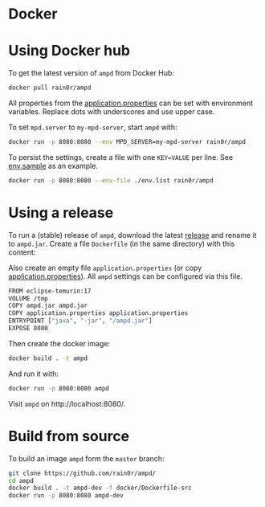 # Docker

# Using Docker hub

To get the latest version of `ampd` from Docker Hub:

```sh
docker pull rain0r/ampd
```

All properties from
the [application.properties](https://github.com/rain0r/ampd/blob/master/src/main/resources/application.properties) can
be set with environment variables. Replace dots with underscores and use upper case.

To set `mpd.server` to `my-mpd-server`, start `ampd` with:

```sh
docker run -p 8080:8080 --env MPD_SERVER=my-mpd-server rain0r/ampd
```

To persist the settings, create a file with one `KEY=VALUE` per line.
See [env.sample](https://github.com/rain0r/ampd/blob/master/docker/env.template) as an example.

```sh
docker run -p 8080:8080 --env-file ./env.list rain0r/ampd
```

# Using a release

To run a (stable) release of `ampd`, download the latest [release](https://github.com/rain0r/ampd/releases) and rename
it to `ampd.jar`.
Create a file `Dockerfile` (in the same directory) with this content:

Also create an empty file `application.properties` (or
copy [application.properties](https://github.com/rain0r/ampd/blob/master/src/main/resources/application.properties)).
All `ampd` settings can be configured via this file.

```sh
FROM eclipse-temurin:17
VOLUME /tmp
COPY ampd.jar ampd.jar
COPY application.properties application.properties
ENTRYPOINT ["java", "-jar", "/ampd.jar"]
EXPOSE 8080
```

Then create the docker image:

```sh
docker build . -t ampd
```

And run it with:

```sh
docker run -p 8080:8080 ampd
```

Visit `ampd` on http://localhost:8080/.

# Build from source

To build an image `ampd` form the `master` branch:

```sh
git clone https://github.com/rain0r/ampd/
cd ampd
docker build . -t ampd-dev -f docker/Dockerfile-src
docker run -p 8080:8080 ampd-dev
```

